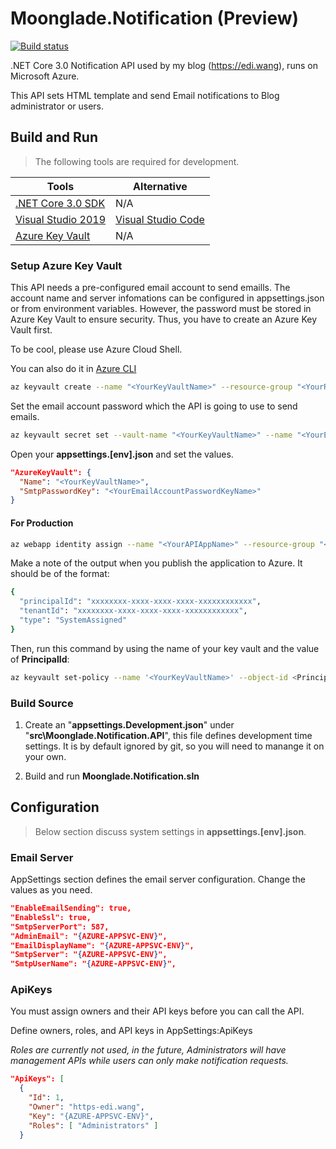# Moonglade.Notification (Preview)

[![Build status](https://dev.azure.com/ediwang/EdiWang-GitHub-Builds/_apis/build/status/Moonglade.Notification-CI)](https://dev.azure.com/ediwang/EdiWang-GitHub-Builds/_build/latest?definitionId=58)

.NET Core 3.0 Notification API used by my blog (https://edi.wang), runs on Microsoft Azure.

This API sets HTML template and send Email notifications to Blog administrator or users.

## Build and Run

> The following tools are required for development.

Tools | Alternative
--- | ---
[.NET Core 3.0 SDK](http://dot.net) | N/A
[Visual Studio 2019](https://visualstudio.microsoft.com/) | [Visual Studio Code](https://code.visualstudio.com/)
[Azure Key Vault](https://azure.microsoft.com/en-us/services/key-vault/) | N/A

### Setup Azure Key Vault

This API needs a pre-configured email account to send emaills. The account name and server infomations can be configured in appsettings.json or from environment variables. However, the password must be stored in Azure Key Vault to ensure security. Thus, you have to create an Azure Key Vault first.

To be cool, please use Azure Cloud Shell. 

You can also do it in [Azure CLI](https://docs.microsoft.com/en-us/cli/azure/?view=azure-cli-latest)

```bash
az keyvault create --name "<YourKeyVaultName>" --resource-group "<YourResourceGroupName>" --location "East US"
```

Set the email account password which the API is going to use to send emails.

```bash
az keyvault secret set --vault-name "<YourKeyVaultName>" --name "<YourEmailAccountPasswordKeyName>" --value "<YourEmailAccountPasswordValue>"
```

Open your **appsettings.[env].json** and set the values.

```json
"AzureKeyVault": {
  "Name": "<YourKeyVaultName>",
  "SmtpPasswordKey": "<YourEmailAccountPasswordKeyName>"
}
```

#### For Production

```bash
az webapp identity assign --name "<YourAPIAppName>" --resource-group "<YourResourceGroupName>"
```

Make a note of the output when you publish the application to Azure. It should be of the format:

```bash
{
  "principalId": "xxxxxxxx-xxxx-xxxx-xxxx-xxxxxxxxxxxx",
  "tenantId": "xxxxxxxx-xxxx-xxxx-xxxx-xxxxxxxxxxxx",
  "type": "SystemAssigned"
}
```

Then, run this command by using the name of your key vault and the value of **PrincipalId**:

```bash
az keyvault set-policy --name '<YourKeyVaultName>' --object-id <PrincipalId> --secret-permissions get list
```

### Build Source

1. Create an "**appsettings.Development.json**" under "**src\Moonglade.Notification.API**", this file defines development time settings. It is by default ignored by git, so you will need to manange it on your own.

2. Build and run **Moonglade.Notification.sln**

## Configuration

> Below section discuss system settings in **appsettings.[env].json**.

### Email Server

AppSettings section defines the email server configuration. Change the values as you need.

```json
"EnableEmailSending": true,
"EnableSsl": true,
"SmtpServerPort": 587,
"AdminEmail": "{AZURE-APPSVC-ENV}",
"EmailDisplayName": "{AZURE-APPSVC-ENV}",
"SmtpServer": "{AZURE-APPSVC-ENV}",
"SmtpUserName": "{AZURE-APPSVC-ENV}",
```

### ApiKeys

You must assign owners and their API keys before you can call the API.

Define owners, roles, and API keys in AppSettings:ApiKeys

*Roles are currently not used, in the future, Administrators will have management APIs while users can only make notification requests.*

```json
"ApiKeys": [
  {
    "Id": 1,
    "Owner": "https-edi.wang",
    "Key": "{AZURE-APPSVC-ENV}",
    "Roles": [ "Administrators" ]
  }
```